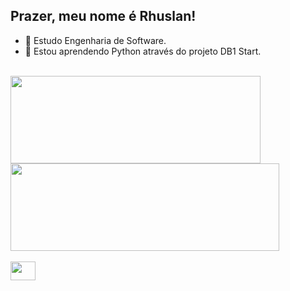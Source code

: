  ## Prazer, meu nome é Rhuslan! 


- 🤖 Estudo Engenharia de Software.
- 👾 Estou aprendendo Python através do projeto DB1 Start.


 <div>
   <br /><a href="https://github.com/rhuslangrassel">
   <img height="140em" width="400em" src="https://github-readme-stats.vercel.app/api?username=rhuslangrassel&show_icons=true&hide=contribs,prs&cache_seconds=86400&theme=neon"/> 
   <img height="140em" width="430em" src="https://github-readme-stats.vercel.app/api/top-langs/?username=rhuslangrassel&repo=github-readme-stats&cache_seconds=86400&theme=neon"/>
   <br /><br /><img align="center" height="30" width="40" src="https://cdn.jsdelivr.net/gh/devicons/devicon/icons/python/python-original.svg"/>         
 </div>


